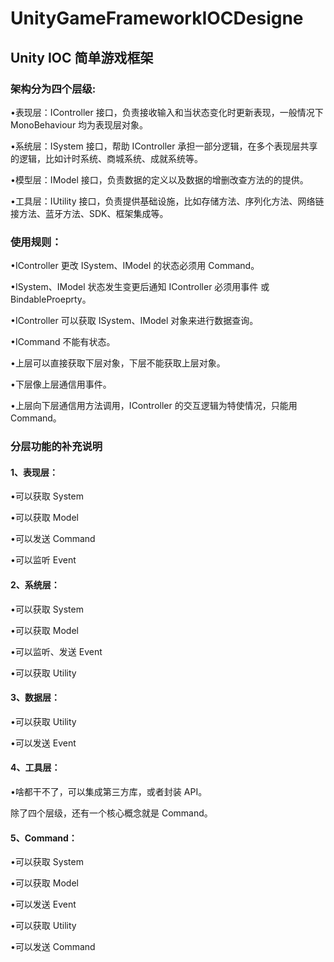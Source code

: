 # UnityGameFrameworkIOCDesigne
## Unity IOC 简单游戏框架 

### 架构分为四个层级:

•表现层：IController 接口，负责接收输入和当状态变化时更新表现，一般情况下 MonoBehaviour 均为表现层对象。

•系统层：ISystem 接口，帮助 IController 承担一部分逻辑，在多个表现层共享的逻辑，比如计时系统、商城系统、成就系统等。

•模型层：IModel 接口，负责数据的定义以及数据的增删改查方法的的提供。

•工具层：IUtility 接口，负责提供基础设施，比如存储方法、序列化方法、网络链接方法、蓝牙方法、SDK、框架集成等。

### 使用规则：

•IController 更改 ISystem、IModel 的状态必须用 Command。

•ISystem、IModel 状态发生变更后通知 IController 必须用事件 或 BindableProeprty。

•IController 可以获取 ISystem、IModel 对象来进行数据查询。

•ICommand 不能有状态。

•上层可以直接获取下层对象，下层不能获取上层对象。

•下层像上层通信用事件。

•上层向下层通信用方法调用，IController 的交互逻辑为特使情况，只能用 Command。

### 分层功能的补充说明

#### 1、表现层：

•可以获取 System

•可以获取 Model

•可以发送 Command

•可以监听 Event

#### 2、系统层：

•可以获取 System

•可以获取 Model

•可以监听、发送 Event

•可以获取 Utility


#### 3、数据层：

•可以获取 Utility

•可以发送 Event


#### 4、工具层：

•啥都干不了，可以集成第三方库，或者封装 API。

除了四个层级，还有一个核心概念就是 Command。

#### 5、Command：

•可以获取 System

•可以获取 Model

•可以发送 Event

•可以获取 Utility

•可以发送 Command
